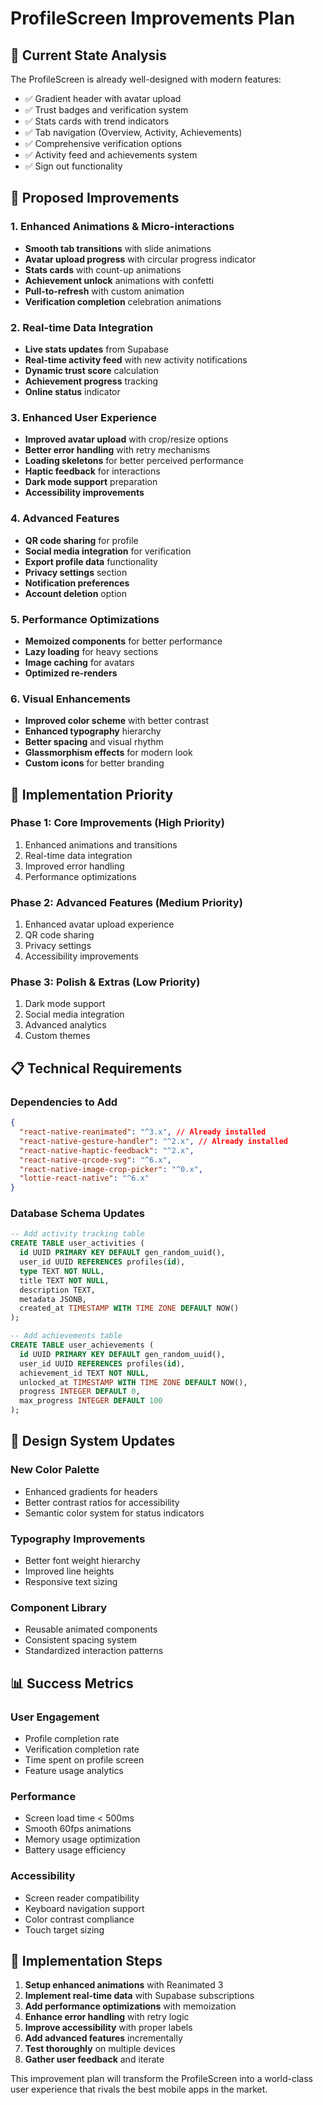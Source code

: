 # ProfileScreen Improvements Plan

## 🎯 Current State Analysis

The ProfileScreen is already well-designed with modern features:
- ✅ Gradient header with avatar upload
- ✅ Trust badges and verification system  
- ✅ Stats cards with trend indicators
- ✅ Tab navigation (Overview, Activity, Achievements)
- ✅ Comprehensive verification options
- ✅ Activity feed and achievements system
- ✅ Sign out functionality

## 🚀 Proposed Improvements

### 1. Enhanced Animations & Micro-interactions
- **Smooth tab transitions** with slide animations
- **Avatar upload progress** with circular progress indicator
- **Stats cards** with count-up animations
- **Achievement unlock** animations with confetti
- **Pull-to-refresh** with custom animation
- **Verification completion** celebration animations

### 2. Real-time Data Integration
- **Live stats updates** from Supabase
- **Real-time activity feed** with new activity notifications
- **Dynamic trust score** calculation
- **Achievement progress** tracking
- **Online status** indicator

### 3. Enhanced User Experience
- **Improved avatar upload** with crop/resize options
- **Better error handling** with retry mechanisms
- **Loading skeletons** for better perceived performance
- **Haptic feedback** for interactions
- **Dark mode support** preparation
- **Accessibility improvements**

### 4. Advanced Features
- **QR code sharing** for profile
- **Social media integration** for verification
- **Export profile data** functionality
- **Privacy settings** section
- **Notification preferences**
- **Account deletion** option

### 5. Performance Optimizations
- **Memoized components** for better performance
- **Lazy loading** for heavy sections
- **Image caching** for avatars
- **Optimized re-renders**

### 6. Visual Enhancements
- **Improved color scheme** with better contrast
- **Enhanced typography** hierarchy
- **Better spacing** and visual rhythm
- **Glassmorphism effects** for modern look
- **Custom icons** for better branding

## 🔧 Implementation Priority

### Phase 1: Core Improvements (High Priority)
1. Enhanced animations and transitions
2. Real-time data integration
3. Improved error handling
4. Performance optimizations

### Phase 2: Advanced Features (Medium Priority)
1. Enhanced avatar upload experience
2. QR code sharing
3. Privacy settings
4. Accessibility improvements

### Phase 3: Polish & Extras (Low Priority)
1. Dark mode support
2. Social media integration
3. Advanced analytics
4. Custom themes

## 📋 Technical Requirements

### Dependencies to Add
```json
{
  "react-native-reanimated": "^3.x", // Already installed
  "react-native-gesture-handler": "^2.x", // Already installed
  "react-native-haptic-feedback": "^2.x",
  "react-native-qrcode-svg": "^6.x",
  "react-native-image-crop-picker": "^0.x",
  "lottie-react-native": "^6.x"
}
```

### Database Schema Updates
```sql
-- Add activity tracking table
CREATE TABLE user_activities (
  id UUID PRIMARY KEY DEFAULT gen_random_uuid(),
  user_id UUID REFERENCES profiles(id),
  type TEXT NOT NULL,
  title TEXT NOT NULL,
  description TEXT,
  metadata JSONB,
  created_at TIMESTAMP WITH TIME ZONE DEFAULT NOW()
);

-- Add achievements table
CREATE TABLE user_achievements (
  id UUID PRIMARY KEY DEFAULT gen_random_uuid(),
  user_id UUID REFERENCES profiles(id),
  achievement_id TEXT NOT NULL,
  unlocked_at TIMESTAMP WITH TIME ZONE DEFAULT NOW(),
  progress INTEGER DEFAULT 0,
  max_progress INTEGER DEFAULT 100
);
```

## 🎨 Design System Updates

### New Color Palette
- Enhanced gradients for headers
- Better contrast ratios for accessibility
- Semantic color system for status indicators

### Typography Improvements
- Better font weight hierarchy
- Improved line heights
- Responsive text sizing

### Component Library
- Reusable animated components
- Consistent spacing system
- Standardized interaction patterns

## 📊 Success Metrics

### User Engagement
- Profile completion rate
- Verification completion rate
- Time spent on profile screen
- Feature usage analytics

### Performance
- Screen load time < 500ms
- Smooth 60fps animations
- Memory usage optimization
- Battery usage efficiency

### Accessibility
- Screen reader compatibility
- Keyboard navigation support
- Color contrast compliance
- Touch target sizing

## 🔄 Implementation Steps

1. **Setup enhanced animations** with Reanimated 3
2. **Implement real-time data** with Supabase subscriptions
3. **Add performance optimizations** with memoization
4. **Enhance error handling** with retry logic
5. **Improve accessibility** with proper labels
6. **Add advanced features** incrementally
7. **Test thoroughly** on multiple devices
8. **Gather user feedback** and iterate

This improvement plan will transform the ProfileScreen into a world-class user experience that rivals the best mobile apps in the market. 